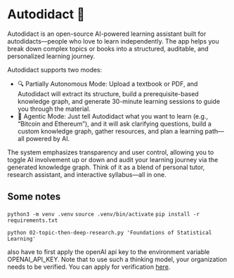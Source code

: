 # Autodidact 🧠

Autodidact is an open-source AI-powered learning assistant built for autodidacts—people who love to learn independently. The app helps you break down complex topics or books into a structured, auditable, and personalized learning journey.

Autodidact supports two modes:
- 🔍 Partially Autonomous Mode: Upload a textbook or PDF, and Autodidact will extract its structure, build a prerequisite-based knowledge graph, and generate 30-minute learning sessions to guide you through the material.
- 🤖 Agentic Mode: Just tell Autodidact what you want to learn (e.g., “Bitcoin and Ethereum”), and it will ask clarifying questions, build a custom knowledge graph, gather resources, and plan a learning path—all powered by AI.

The system emphasizes transparency and user control, allowing you to toggle AI involvement up or down and audit your learning journey via the generated knowledge graph. Think of it as a blend of personal tutor, research assistant, and interactive syllabus—all in one.


## Some notes

`python3 -m venv .venv`
`source .venv/bin/activate`
`pip install -r requirements.txt`

`python 02-topic-then-deep-research.py 'Foundations of Statistical Learning'`

also have to first apply the openAI api key to the environment variable OPENAI_API_KEY. Note that to use such a thinking model, your organization needs to be verified. You can apply for verification [here]( https://platform.openai.com/settings/organization/general).
